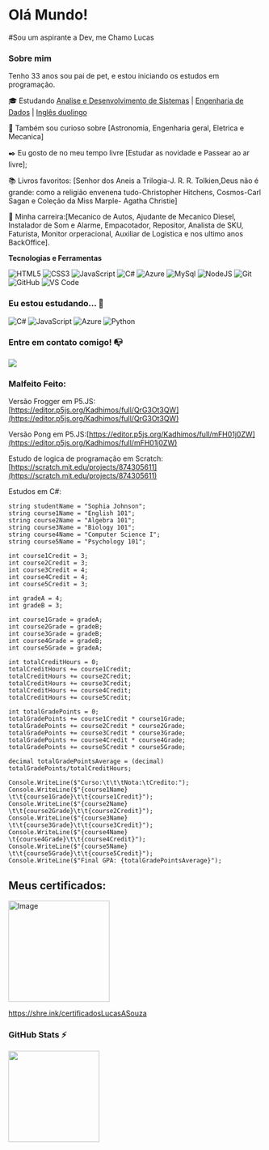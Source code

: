 # Olá Mundo! 
#Sou um aspirante a Dev, me Chamo Lucas 

### Sobre mim

Tenho 33 anos sou pai de pet, e estou iniciando os estudos em programação.

🎓 Estudando [Analise e Desenvolvimento de Sistemas](https://unibta.edu.br/analise-e-desenvolvimento-de-sistemas/) | [Engenharia de Dados](https://www.cursosviarapida.sp.gov.br/qualificaSP/details/7751) | [Inglês duolingo](https://www.duolingo.com/profile/LucasASouzak)

🔎 Também sou curioso sobre [Astronomia, Engenharia geral, Eletrica e Mecanica]

✒️ Eu gosto de no meu tempo livre [Estudar as novidade e Passear ao ar livre];

📚 Livros favoritos: [Senhor dos Aneis a Trilogia-J. R. R. Tolkien,Deus não é grande: como a religião envenena tudo-Christopher Hitchens, Cosmos-Carl Sagan e Coleção da Miss Marple- Agatha Christie]

:hammer: Minha carreira:[Mecanico de Autos, Ajudante de Mecanico Diesel, Instalador de Som e Alarme, Empacotador, Repositor, Analista de SKU, Faturista, Monitor orperacional, Auxiliar de Logistica e nos ultimo anos BackOffice].





**Tecnologias e Ferramentas**

<!-- (Aqui você pode adicionar tecnologias que aprendeu no curso, já listamos algumas delas, e outras que já domina)) -->

![HTML5](https://img.shields.io/badge/html5-%23E34F26.svg?style=for-the-badge&logo=html5&logoColor=white)
![CSS3](https://img.shields.io/badge/css3-%231572B6.svg?style=for-the-badge&logo=css3&logoColor=white)
![JavaScript](https://img.shields.io/badge/javascript-%23323330.svg?style=for-the-badge&logo=javascript&logoColor=%23F7DF1E)
![C#](https://img.shields.io/badge/C%23-239120?style=for-the-badge&logo=c-sharp&logoColor=white)
![Azure](https://img.shields.io/badge/microsoft%20azure-0089D6?style=for-the-badge&logo=microsoft-azure&logoColor=white)
![MySql](https://img.shields.io/badge/MySQL-005C84?style=for-the-badge&logo=mysql&logoColor=white)
![NodeJS](https://img.shields.io/badge/node.js-6DA55F?style=for-the-badge&logo=node.js&logoColor=white)
![Git](https://img.shields.io/badge/git-%23F05033.svg?style=for-the-badge&logo=git&logoColor=white)
![GitHub](https://img.shields.io/badge/github-%23121011.svg?style=for-the-badge&logo=github&logoColor=white)
![VS Code](https://img.shields.io/badge/VS%20Code-0078d7.svg?style=for-the-badge&logo=visual-studio-code&logoColor=white)

<!-- (Já colocar tecnologias do On Demand que aprende no curso)) -->

### Eu estou estudando... :pencil:
<!-- (Aqui você pode adicionar tecnologias que está estudando) -->

![C#](https://img.shields.io/badge/C%23-239120?style=for-the-badge&logo=c-sharp&logoColor=white)
![JavaScript](https://img.shields.io/badge/javascript-%23323330.svg?style=for-the-badge&logo=javascript&logoColor=%23F7DF1E)
![Azure](https://img.shields.io/badge/microsoft%20azure-0089D6?style=for-the-badge&logo=microsoft-azure&logoColor=white)
![Python](	https://img.shields.io/badge/Python-FFD43B?style=for-the-badge&logo=python&logoColor=blue)


<!-- (Você pode adicionar novas tecnologias insira ![Nome da Tecnologia](https://img.shields.io/badge/-[Nome da tecnologia]-[Cor do fundo]?style=flat-square&logo=[Nome da tecnologia])) -->

<!--### Cursos realizados :heavy_check_mark:-->

### Entre em contato comigo! 📭
<div>
<a href="https://www.linkedin.com/in/lucas-souza-10bb54144/" target="_blank"><img src="https://img.shields.io/badge/-LinkedIn-%230077B5?style=for-the-badge&logo=linkedin&logoColor=white" target="_blank"></a>   
</div>


### Malfeito Feito:
Versão Frogger em P5.JS:[https://editor.p5js.org/Kadhimos/full/QrG3Ot3QW](https://editor.p5js.org/Kadhimos/full/QrG3Ot3QW)<div>

Versão Pong em P5.JS:[https://editor.p5js.org/Kadhimos/full/mFH01j0ZW](https://editor.p5js.org/Kadhimos/full/mFH01j0ZW)<div>

Estudo de logica de programação em Scratch:[https://scratch.mit.edu/projects/874305611](https://scratch.mit.edu/projects/874305611)<div>

Estudos em C#:
```
string studentName = "Sophia Johnson";
string course1Name = "English 101";
string course2Name = "Algebra 101";
string course3Name = "Biology 101";
string course4Name = "Computer Science I";
string course5Name = "Psychology 101";

int course1Credit = 3;
int course2Credit = 3;
int course3Credit = 4;
int course4Credit = 4;
int course5Credit = 3;

int gradeA = 4;
int gradeB = 3;

int course1Grade = gradeA;
int course2Grade = gradeB;
int course3Grade = gradeB;
int course4Grade = gradeB;
int course5Grade = gradeA;

int totalCreditHours = 0;
totalCreditHours += course1Credit;
totalCreditHours += course2Credit;
totalCreditHours += course3Credit;
totalCreditHours += course4Credit;
totalCreditHours += course5Credit;

int totalGradePoints = 0;
totalGradePoints += course1Credit * course1Grade;
totalGradePoints += course2Credit * course2Grade;
totalGradePoints += course3Credit * course3Grade;
totalGradePoints += course4Credit * course4Grade;
totalGradePoints += course5Credit * course5Grade;

decimal totalGradePointsAverage = (decimal) totalGradePoints/totalCreditHours;

Console.WriteLine($"Curso:\t\t\tNota:\tCredito:");
Console.WriteLine($"{course1Name} \t\t{course1Grade}\t\t{course1Credit}");
Console.WriteLine($"{course2Name} \t\t{course2Grade}\t\t{course2Credit}");
Console.WriteLine($"{course3Name} \t\t{course3Grade}\t\t{course3Credit}");
Console.WriteLine($"{course4Name} \t{course4Grade}\t\t{course4Credit}");
Console.WriteLine($"{course5Name} \t\t{course5Grade}\t\t{course5Credit}");
Console.WriteLine($"Final GPA: {totalGradePointsAverage}");
````
## Meus certificados:<div>
<a href="https://drive.google.com/drive/folders/17tCPS6lEVf0iMYCnJmqLbkA4Rwt1uqlR?usp=sharing"> <img src="https://github.com/LucasASouzak/LucasASouzak/assets/69766929/64a79ef4-cc1b-4ef9-8c02-503f5824b4f0" class="media-object  img-responsive img-thumbnail" alt="Image" height="200" width="200"></a></div>
https://shre.ink/certificadosLucasASouza

<!--
Substitua o usuário pelo seu usuário no GitHub.
-->
### GitHub Stats ⚡
<div>
<a href="https://github.com/LucasASouzak">
<!--<img height="180em" src="https://github-readme-stats.vercel.app/api/top-langs/?username=LucasASouzak&layout=compact&langs_count=7&theme=dracula"/>-->
<img height="180em" src="https://github-readme-stats.vercel.app/api?username=LucasASouzak&show_icons=true&theme=dracula&include_all_commits=true&count_private=true"/>
</div>





